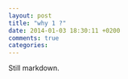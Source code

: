```yaml
---
layout: post
title: "why 1 ?"
date: 2014-01-03 18:30:11 +0200
comments: true
categories:
---
```


Still markdown.
